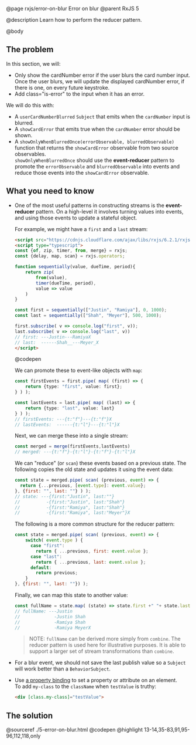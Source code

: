 @page rxjs/error-on-blur Error on blur
@parent RxJS 5

@description Learn how to perform the reducer pattern.

@body

## The problem

In this section, we will:

- Only show the cardNumber error if the user blurs the card number input. Once the user blurs,
  we will update the displayed cardNumber error, if there is one, on every future keystroke.
- Add class="is-error" to the input when it has an error.

We will do this with:

- A `userCardNumberBlurred` `Subject` that emits when the `cardNumber` input is blurred.
- A `showCardError` that emits true when the `cardNumber` error should be shown.
- A `showOnlyWhenBlurredOnce(errorObservable, blurredObservable)` function that returns
  the `showCardError` observable from two source observables.  
  `showOnlyWhenBlurredOnce` should use the __event-reducer__ pattern to
  promote the `errorObservable` and `blurredObservable` into events and
  reduce those events into the `showCardError` observable.



## What you need to know

- One of the most useful patterns in constructing streams is the __event-reducer__
  pattern. On a high-level it involves turning values into events, and using those
  events to update a stateful object.

  For example, we might have a `first` and a `last` stream:

  ```html
  <script src="https://cdnjs.cloudflare.com/ajax/libs/rxjs/6.2.1/rxjs.umd.js"></script>
  <script type="typescript">
  const {of, zip, timer, from, merge} = rxjs;
  const {delay, map, scan} = rxjs.operators;

  function sequentially(value, dueTime, period){
      return zip(
          from(value),
          timer(dueTime, period),
          value => value
      )
  }

  const first = sequentially(["Justin", "Ramiya"], 0, 1000);
  const last = sequentially(["Shah", "Meyer"], 500, 1000);

  first.subscribe( v => console.log("first", v));
  last.subscribe( v => console.log("last", v))
  // first: ---Justin---RamiyaX
  // last:  ------Shah__---Meyer_X
  </script>
  ```
  @codepen

  We can promote these to event-like objects with `map`:

  ```typescript
  const firstEvents = first.pipe( map( (first) => {
      return {type: "first", value: first};
  } ) );

  const lastEvents = last.pipe( map( (last) => {
      return {type: "last", value: last}
  } ) );
  // firstEvents: ---{t:"f"}---{t:"f"}X
  // lastEvents:  ------{t:"l"}---{t:"l"}X
  ```

  Next, we can merge these into a single stream:

  ```js
  const merged = merge(firstEvents,lastEvents)
  // merged: ---{t:"f"}-{t:"l"}-{t:"f"}-{t:"l"}X
  ```

  We can "reduce" (or `scan`) these events based on a previous
  state. The following copies the old state and updates it using the event
  data:

  ```js
  const state = merged.pipe( scan( (previous, event) => {
    return {...previous, [event.type]: event.value};
  }, {first: "", last: ""} ) );
  // state: ---{first:"Justin", last:""}
  //          -{first:"Justin", last:"Shah"}
  //          -{first:"Ramiya", last:"Shah"}
  //          -{first:"Ramiya", last:"Meyer"}X
  ```

  The following is a more common structure for the reducer pattern:

  ```js
  const state = merged.pipe( scan( (previous, event) => {
      switch( event.type ) {
        case "first":
          return { ...previous, first: event.value };
        case "last":
          return { ...previous, last: event.value };
        default:
          return previous;
      }
  }, {first: "", last: ""}) );
  ```

  Finally, we can map this state to another value:

  ```js
  const fullName = state.map( (state) => state.first +" "+ state.last );
  // fullName: ---Justin
  //             -Justin Shah
  //             -Ramiya Shah
  //             -Ramiya MeyerX
  ```

  > NOTE: `fullName` can be derived more simply from `combine`. The reducer
  > pattern is used here for illustrative purposes. It is able to support a larger
  > set of stream transformations than `combine`.

- For a blur event, we should not save the last publish value
  so a `Subject` will work  better than a `BehaviorSubject`.
- Use [a property binding](https://angular.io/guide/template-syntax#property-binding--property-) to set a property or attribute on an element.  
  To add `my-class` to the `className` when `testValue` is truthy:

  ```html
  <div [class.my-class]="testValue">
  ```


## The solution

@sourceref ./5-error-on-blur.html
@codepen
@highlight 13-14,35-83,91,95-96,112,118,only
